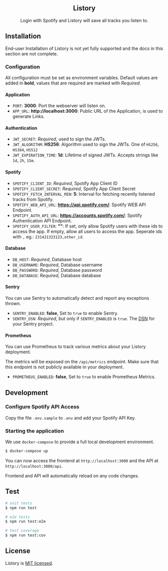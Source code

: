 <p align="center">
  <h2 href="http://nestjs.com/" target="blank" align="center">Listory</h2>
</p>
  
<p align="center">
  Login with Spotify and Listory will save all tracks you listen to.
</p>

## Installation

End-user Installation of Listory is not yet fully supported and the docs in this section are not complete.

### Configuration

All configuration must be set as environment variables. Default values are added in **bold**, values that are required are marked with _Required_.

#### Application

- `PORT`: **3000**: Port the webserver will listen on.
- `APP_URL`: **http://localhost:3000**: Public URL of the Application, is used to generate Links.

#### Authentication

- `JWT_SECRET`: _Required_, used to sign the JWTs.
- `JWT_ALGORITHM`: **HS256**: Algorithm used to sign the JWTs. One of `HS256`, `HS384`, `HS512`
- `JWT_EXPIRATION_TIME`: **1d**: Lifetime of signed JWTs. Accepts strings like `1d`, `2h`, `15m`.

#### Spotify

- `SPOTIFY_CLIENT_ID`: _Required_, Spotify App Client ID
- `SPOTIFY_CLIENT_SECRET`: _Required_, Spotify App Client Secret
- `SPOTIFY_FETCH_INTERVAL_MIN`: **5**: Interval for fetching recently listened tracks from Spotify.
- `SPOTIFY_WEB_API_URL`: **https://api.spotify.com/**: Spotify WEB API Endpoint.
- `SPOTIFY_AUTH_API_URL`: **https://accounts.spotify.com/**: Spotify Authentication API Endpoint.
- `SPOTIFY_USER_FILTER`: **""**: If set, only allow Spotify users with these ids to access the app. If empty, allow all users to access the app. Seperate ids with `,` eg.: `231421323123,other_id`.

#### Database

- `DB_HOST`: _Required_, Database host
- `DB_USERNAME`: _Required_, Database username
- `DB_PASSWORD`: _Required_, Database password
- `DB_DATABASE`: _Required_, Database database

#### Sentry

You can use Sentry to automatically detect and report any exceptions thrown.

- `SENTRY_ENABLED`: **false**, Set to `true` to enable Sentry.
- `SENTRY_DSN`: _Required_, but only if `SENTRY_ENABLED` is `true`. The [DSN](https://docs.sentry.io/product/sentry-basics/dsn-explainer/) for your Sentry project.

#### Prometheus

You can use Prometheus to track various metrics about your Listory deployment.

The metrics will be exposed on the `/api/metrics` endpoint. Make sure that this endpoint is not publicly available in your deployment.

- `PROMETHEUS_ENABLED`: **false**, Set to `true` to enable Prometheus Metrics.

## Development

### Configure Spotify API Access

Copy the file `.env.sample` to `.env` and add your Spotify API Key.

### Starting the application

We use `docker-compose` to provide a full local development environment.

```bash
$ docker-compose up
```

You can now access the frontend at `http://localhost:3000` and the API at `http://localhost:3000/api`.

Frontend and API will automatically reload on any code changes.

## Test

```bash
# unit tests
$ npm run test

# e2e tests
$ npm run test:e2e

# test coverage
$ npm run test:cov
```

## License

Listory is [MIT licensed](LICENSE).
